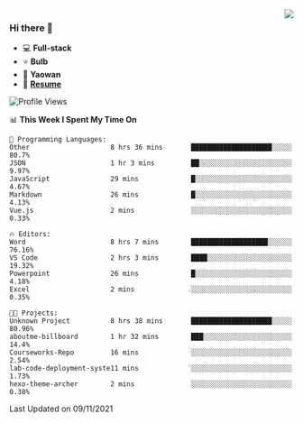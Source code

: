<img align="right" src="https://github-readme-stats.vercel.app/api?username=LolipopJ&show_icons=true&count_private=true&hide_title=true&include_all_commits=true&theme=vue">

### Hi there 👋

- :computer: **Full-stack**
- :star: **Bulb**
- :pill: **Yaowan**
- :milky_way: [**Resume**](https://cdn.jsdelivr.net/gh/lolipopj/resume/export/resume-en.pdf)

<!--START_SECTION:waka-->
![Profile Views](http://img.shields.io/badge/Profile%20Views-6-blue)

📊 **This Week I Spent My Time On** 

```text
💬 Programming Languages: 
Other                    8 hrs 36 mins       ████████████████████░░░░░   80.7% 
JSON                     1 hr 3 mins         ██░░░░░░░░░░░░░░░░░░░░░░░   9.97% 
JavaScript               29 mins             █░░░░░░░░░░░░░░░░░░░░░░░░   4.67% 
Markdown                 26 mins             █░░░░░░░░░░░░░░░░░░░░░░░░   4.13% 
Vue.js                   2 mins              ░░░░░░░░░░░░░░░░░░░░░░░░░   0.33%

🔥 Editors: 
Word                     8 hrs 7 mins        ███████████████████░░░░░░   76.16% 
VS Code                  2 hrs 3 mins        ████░░░░░░░░░░░░░░░░░░░░░   19.32% 
Powerpoint               26 mins             █░░░░░░░░░░░░░░░░░░░░░░░░   4.18% 
Excel                    2 mins              ░░░░░░░░░░░░░░░░░░░░░░░░░   0.35%

🐱‍💻 Projects: 
Unknown Project          8 hrs 38 mins       ████████████████████░░░░░   80.96% 
aboutme-billboard        1 hr 32 mins        ███░░░░░░░░░░░░░░░░░░░░░░   14.4% 
Courseworks-Repo         16 mins             ░░░░░░░░░░░░░░░░░░░░░░░░░   2.54% 
lab-code-deployment-syste11 mins             ░░░░░░░░░░░░░░░░░░░░░░░░░   1.73% 
hexo-theme-archer        2 mins              ░░░░░░░░░░░░░░░░░░░░░░░░░   0.38%

```


 Last Updated on 09/11/2021
<!--END_SECTION:waka-->

